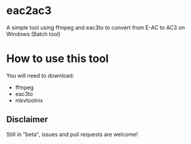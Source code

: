 # eac2ac3
A simple tool using ffmpeg and eac3to to convert from E-AC to AC3 on Windows (Batch tool)

# How to use this tool
You will need to download:
- ffmpeg
- eac3to
- mkvtoolnix

## Disclaimer
Still in "beta", issues and pull requests are welcome!
